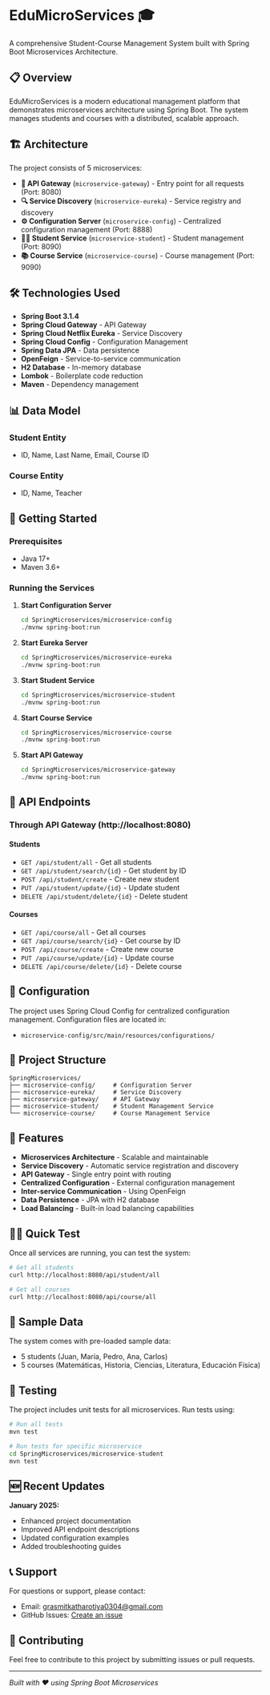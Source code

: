 # EduMicroServices 🎓

A comprehensive Student-Course Management System built with Spring Boot Microservices Architecture.

## 📋 Overview

EduMicroServices is a modern educational management platform that demonstrates microservices architecture using Spring Boot. The system manages students and courses with a distributed, scalable approach.

## 🏗️ Architecture

The project consists of 5 microservices:

- **🚪 API Gateway** (`microservice-gateway`) - Entry point for all requests (Port: 8080)
- **🔍 Service Discovery** (`microservice-eureka`) - Service registry and discovery
- **⚙️ Configuration Server** (`microservice-config`) - Centralized configuration management (Port: 8888)
- **👨‍🎓 Student Service** (`microservice-student`) - Student management (Port: 8090)
- **📚 Course Service** (`microservice-course`) - Course management (Port: 9090)

## 🛠️ Technologies Used

- **Spring Boot 3.1.4**
- **Spring Cloud Gateway** - API Gateway
- **Spring Cloud Netflix Eureka** - Service Discovery
- **Spring Cloud Config** - Configuration Management
- **Spring Data JPA** - Data persistence
- **OpenFeign** - Service-to-service communication
- **H2 Database** - In-memory database
- **Lombok** - Boilerplate code reduction
- **Maven** - Dependency management

## 📊 Data Model

### Student Entity
- ID, Name, Last Name, Email, Course ID

### Course Entity  
- ID, Name, Teacher

## 🚀 Getting Started

### Prerequisites
- Java 17+
- Maven 3.6+

### Running the Services

1. **Start Configuration Server**
   ```bash
   cd SpringMicroservices/microservice-config
   ./mvnw spring-boot:run
   ```

2. **Start Eureka Server**
   ```bash
   cd SpringMicroservices/microservice-eureka
   ./mvnw spring-boot:run
   ```

3. **Start Student Service**
   ```bash
   cd SpringMicroservices/microservice-student
   ./mvnw spring-boot:run
   ```

4. **Start Course Service**
   ```bash
   cd SpringMicroservices/microservice-course
   ./mvnw spring-boot:run
   ```

5. **Start API Gateway**
   ```bash
   cd SpringMicroservices/microservice-gateway
   ./mvnw spring-boot:run
   ```

## 📡 API Endpoints

### Through API Gateway (http://localhost:8080)

#### Students
- `GET /api/student/all` - Get all students
- `GET /api/student/search/{id}` - Get student by ID
- `POST /api/student/create` - Create new student
- `PUT /api/student/update/{id}` - Update student
- `DELETE /api/student/delete/{id}` - Delete student

#### Courses
- `GET /api/course/all` - Get all courses
- `GET /api/course/search/{id}` - Get course by ID
- `POST /api/course/create` - Create new course
- `PUT /api/course/update/{id}` - Update course
- `DELETE /api/course/delete/{id}` - Delete course

## 🔧 Configuration

The project uses Spring Cloud Config for centralized configuration management. Configuration files are located in:
- `microservice-config/src/main/resources/configurations/`

## 📁 Project Structure

```
SpringMicroservices/
├── microservice-config/     # Configuration Server
├── microservice-eureka/     # Service Discovery
├── microservice-gateway/    # API Gateway
├── microservice-student/    # Student Management Service
└── microservice-course/     # Course Management Service
```

## 🌟 Features

- **Microservices Architecture** - Scalable and maintainable
- **Service Discovery** - Automatic service registration and discovery
- **API Gateway** - Single entry point with routing
- **Centralized Configuration** - External configuration management
- **Inter-service Communication** - Using OpenFeign
- **Data Persistence** - JPA with H2 database
- **Load Balancing** - Built-in load balancing capabilities

## 🏃‍♂️ Quick Test

Once all services are running, you can test the system:

```bash
# Get all students
curl http://localhost:8080/api/student/all

# Get all courses  
curl http://localhost:8080/api/course/all
```

## 📝 Sample Data

The system comes with pre-loaded sample data:
- 5 students (Juan, María, Pedro, Ana, Carlos)
- 5 courses (Matemáticas, Historia, Ciencias, Literatura, Educación Física)

## 🧪 Testing

The project includes unit tests for all microservices. Run tests using:

```bash
# Run all tests
mvn test

# Run tests for specific microservice
cd SpringMicroservices/microservice-student
mvn test
```

## 🆕 Recent Updates

**January 2025:**
- Enhanced project documentation
- Improved API endpoint descriptions
- Updated configuration examples
- Added troubleshooting guides

## 📞 Support

For questions or support, please contact:
- Email: grasmitkatharotiya0304@gmail.com
- GitHub Issues: [Create an issue](https://github.com/Grasmit/EduMicroServices/issues)

## 🤝 Contributing

Feel free to contribute to this project by submitting issues or pull requests.

---

*Built with ❤️ using Spring Boot Microservices*
